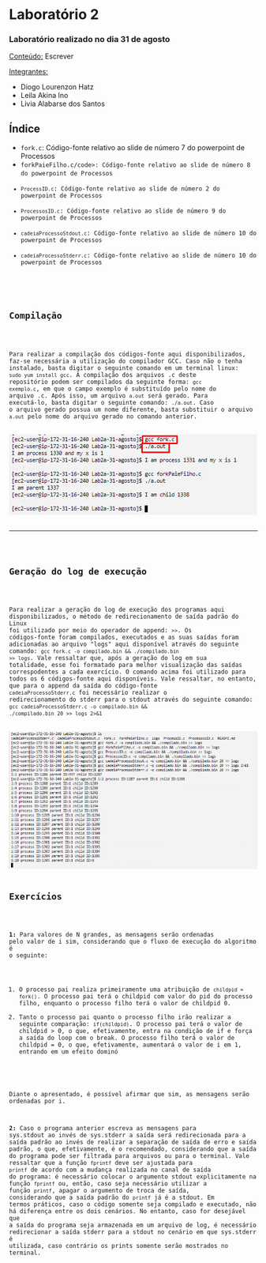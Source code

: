 <h1>Laboratório 2</h1>

<h3>Laboratório realizado no dia 31 de agosto</h3>

<ins>Conteúdo:</ins> Escrever

<ins>Integrantes:</ins>

- Diogo Lourenzon Hatz
- Leila Akina Ino
- Livia Alabarse dos Santos

<h2>Índice</h2>

<ul>
<li><code>fork.c</code>: Código-fonte relativo ao slide de número 7 do powerpoint de Processos</li>
<li><code>forkPaieFilho.c/code>: Código-fonte relativo ao slide de número 8 do powerpoint de Processos</li>
<li><code>ProcessID.c</code>: Código-fonte relativo ao slide de número 2 do powerpoint de Processos</li>
<li><code>ProcessosID.c</code>: Código-fonte relativo ao slide de número 9 do powerpoint de Processos</li>
<li><code>cadeiaProcessoStdout.c</code>: Código-fonte relativo ao slide de número 10 do powerpoint de Processos</li>
<li><code>cadeiaProcessoStderr.c</code>: Código-fonte relativo ao slide de número 10 do powerpoint de Processos</li>
</ul>

<h2>Compilação</h2>

Para realizar a compilação dos códigos-fonte aqui disponibilizados, faz-se necessária a utilização do compilador GCC. Caso não o tenha instalado, basta digitar o seguinte comando em um terminal linux: <code>sudo yum install gcc</code>. A compilação dos arquivos .c deste repositório podem ser compilados da seguinte forma: <code>gcc exemplo.c</code>, em que o campo exemplo é substituído pelo nome do arquivo .c. Após isso, um arquivo <code>a.out</code> será gerado. Para executá-lo, basta digitar o seguinte comando: <code>./a.out</code>. Caso o arquivo gerado possua um nome diferente, basta substituir o arquivo <code>a.out</code> pelo nome do arquivo gerado no comando anterior.

<img src="https://github.com/Hatz-D/ProjetoSOs/blob/main/src/lab2a-gccpng.png" alt="Processo de compilação">

<hr>

<h2>Geração do log de execução</h2>

Para realizar a geração do log de execução dos programas aqui disponibilizados, o método de redirecionamento de saída padrão do Linux foi utilizado por meio do operador de append: <code>>></code>. Os códigos-fonte foram compilados, executados e as suas saídas foram adicionadas ao arquivo "logs" aqui disponível através do seguinte comando: <code>gcc fork.c -o compilado.bin && ./compilado.bin >> logs</code>. Vale ressaltar que, após a geração do log em sua totalidade, esse foi formatado para melhor visualização das saídas correspodentes a cada exercício. O comando acima foi utilizado para todos os 6 códigos-fonte aqui disponíveis. Vale ressaltar, no entanto, que para o append da saída do código-fonte <code>cadeiaProcessoStderr.c</code> foi necessário realizar o redirecionamento do stderr para o stdout através do seguinte comando: <code>gcc cadeiaProcessoStderr.c -o compilado.bin && ./compilado.bin 20 >> logs 2>&1</code>

<img src="https://github.com/Hatz-D/ProjetoSOs/blob/main/src/2a-logs.png" alt="Processo de geração do log">

<h2>Exercícios</h2>

<b>1:</b> Para valores de N grandes, as mensagens serão ordenadas pelo valor de i sim, considerando que o fluxo de execução do algoritmo é o seguinte:

<ol>
<li>O processo pai realiza primeiramente uma atribuição de <code>childpid = fork()</code>. O processo pai terá o childpid com valor do pid do processo filho, enquanto o processo filho terá o valor de childpid 0.</li>
<li>Tanto o processo pai quanto o processo filho irão realizar a seguinte comparação: <code>if(childpid)</code>. O processo pai terá o valor de childpid > 0, o que, efetivamente, entra na condição de if e força a saída do loop com o break. O processo filho terá o valor de childpid = 0, o que, efetivamente, aumentará o valor de i em 1, entrando em um efeito dominó</li>
</ol>

Diante o apresentado, é possível afirmar que sim, as mensagens serão ordenadas por i.

<b>2:</b> Caso o programa anterior escreva as mensagens para sys.stdout ao invés de sys.stderr a saída será redirecionada para a saída padrão ao invés de realizar a separação de saída de erro e saída padrão, o que, efetivamente, é o recomendado, considerando que a saída do programa pode ser filtrada para arquivos ou para o terminal. Vale ressaltar que a função <code>fprintf</code> deve ser ajustada para <code>printf</code> de acordo com a mudança realizada no canal de saída do programa: é necessário colocar o argumento stdout explicitamente na função <code>fprintf</code> ou, então, caso seja necessário utilizar a função <code>printf</code>, apagar o argumento de troca de saída, considerando que a saída padrão do <code>printf</code> já é a stdout. Em termos práticos, caso o código somente seja compilado e executado, não há diferença entre os dois cenários. No entanto, caso for desejável que a saída do programa seja armazenada em um arquivo de log, é necessário redirecionar a saída stderr para a stdout no cenário em que sys.stderr é utilizada, caso contrário os prints somente serão mostrados no terminal.
